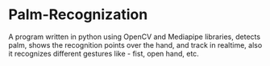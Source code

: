 # Palm-Recognization
A program written in python using OpenCV and Mediapipe libraries, detects palm, shows the recognition points over the hand, and track in realtime, also it recognizes different gestures like - fist, open hand, etc.
